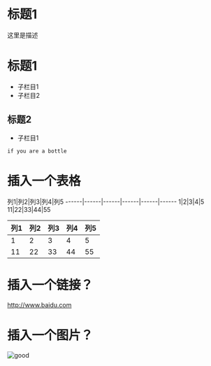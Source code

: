 # 标题1
<p>这里是描述</p>

# 标题1
* 子栏目1
* 子栏目2

## 标题2
* 子栏目1

<pre><code>if you are a bottle</code></pre>

# 插入一个表格
列1|列2|列3|列4|列5
------|------|------|------|------|------
1|2|3|4|5
11|22|33|44|55

列1|列2|列3|列4|列5 
-------|----------|-------------|--------|---------
1|2|3|4|5
11 |22|33|44|55

# 插入一个链接？
<http://www.baidu.com>

# 插入一个图片？
![good](https://ss2.baidu.com/6ONYsjip0QIZ8tyhnq/it/u=1880038679,47749399&fm=173&s=8782CCA4005A37D0D4F498A90300F001&w=400&h=266&img.JPEG)
